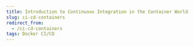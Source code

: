```yaml
---
title: Introduction to Continuous Integration in the Container World
slug: ci-cd-containers
redirect_from:
  - /ci-cd-containers
tags: Docker CI/CD
---
```

